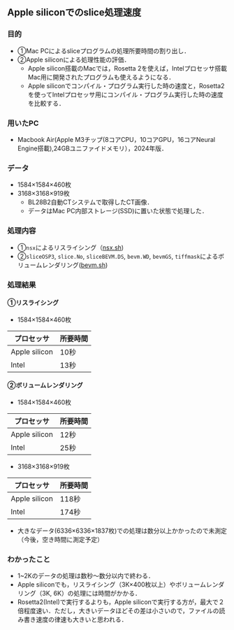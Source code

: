 ## Apple siliconでのslice処理速度
### 目的
- ①Mac PCによるsliceプログラムの処理所要時間の割り出し．
- ②Apple siliconによる処理性能の評価．
  - Apple silicon搭載のMacでは，Rosetta 2を使えば，Intelプロセッサ搭載Mac用に開発されたプログラムも使えるようになる．
  - Apple siliconでコンパイル・プログラム実行した時の速度と，Rosetta2を使ってIntelプロセッサ用にコンパイル・プログラム実行した時の速度を比較する．

### 用いたPC
- Macbook Air(Apple M3チップ(8コアCPU，10コアGPU，16コアNeural Engine搭載),24GBユニファイドメモリ），2024年版．

### データ
- 1584×1584×460枚
- 3168×3168×919枚
  - BL28B2自動CTシステムで取得したCT画像．
  - データはMac PC内部ストレージ(SSD)に置いた状態で処理した．

### 処理内容
- ①`nsx`によるリスライシング（[nsx.sh](https://github.com/xrm-bl/slice/blob/main/mac-benchmark/nsx.sh))
- ②`sliceOSP3`, `slice.No`, `sliceBEVM.DS`, `bevm.WD`, `bevmGS`, `tiffmask`によるボリュームレンダリング([bevm.sh](https://github.com/xrm-bl/slice/blob/main/mac-benchmark/bevm.sh))

### 処理結果
#### ①リスライシング
- 1584×1584×460枚

|プロセッサ|所要時間|
|----|----|
|Apple silicon|10秒|
|Intel|13秒|

#### ②ボリュームレンダリング
- 1584×1584×460枚
  
|プロセッサ|所要時間|
|----|----|
|Apple silicon|12秒|
|Intel|25秒|  

- 3168×3168×919枚
 
|プロセッサ|所要時間|
|----|----|  
|Apple silicon|118秒|
|Intel|174秒|    

- 大きなデータ(6336×6336×1837枚)での処理は数分以上かかったので未測定（今後，空き時間に測定予定）

### わかったこと
- 1~2Kのデータの処理は数秒〜数分以内で終わる．
- Apple siliconでも，リスライシング（3K×400枚以上）やボリュームレンダリング（3K, 6K）の処理には時間がかかる．
- Rosetta2(Intel)で実行するよりも，Apple siliconで実行する方が，最大で２倍程度速い．ただし，大きいデータほどその差は小さいので，ファイルの読み書き速度の律速も大きいと思われる．

